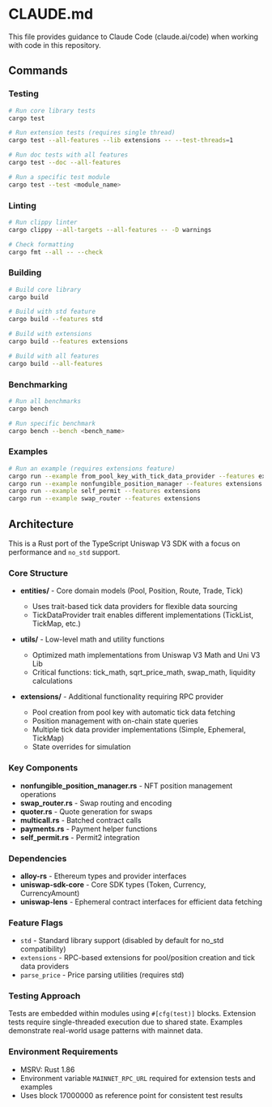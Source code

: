 # CLAUDE.md

This file provides guidance to Claude Code (claude.ai/code) when working with code in this repository.

## Commands

### Testing

```bash
# Run core library tests
cargo test

# Run extension tests (requires single thread)
cargo test --all-features --lib extensions -- --test-threads=1

# Run doc tests with all features
cargo test --doc --all-features

# Run a specific test module
cargo test --test <module_name>
```

### Linting

```bash
# Run clippy linter
cargo clippy --all-targets --all-features -- -D warnings

# Check formatting
cargo fmt --all -- --check
```

### Building

```bash
# Build core library
cargo build

# Build with std feature
cargo build --features std

# Build with extensions
cargo build --features extensions

# Build with all features
cargo build --all-features
```

### Benchmarking

```bash
# Run all benchmarks
cargo bench

# Run specific benchmark
cargo bench --bench <bench_name>
```

### Examples

```bash
# Run an example (requires extensions feature)
cargo run --example from_pool_key_with_tick_data_provider --features extensions
cargo run --example nonfungible_position_manager --features extensions
cargo run --example self_permit --features extensions
cargo run --example swap_router --features extensions
```

## Architecture

This is a Rust port of the TypeScript Uniswap V3 SDK with a focus on performance and `no_std` support.

### Core Structure

- **entities/** - Core domain models (Pool, Position, Route, Trade, Tick)
    - Uses trait-based tick data providers for flexible data sourcing
    - TickDataProvider trait enables different implementations (TickList, TickMap, etc.)

- **utils/** - Low-level math and utility functions
    - Optimized math implementations from Uniswap V3 Math and Uni V3 Lib
    - Critical functions: tick_math, sqrt_price_math, swap_math, liquidity calculations

- **extensions/** - Additional functionality requiring RPC provider
    - Pool creation from pool key with automatic tick data fetching
    - Position management with on-chain state queries
    - Multiple tick data provider implementations (Simple, Ephemeral, TickMap)
    - State overrides for simulation

### Key Components

- **nonfungible_position_manager.rs** - NFT position management operations
- **swap_router.rs** - Swap routing and encoding
- **quoter.rs** - Quote generation for swaps
- **multicall.rs** - Batched contract calls
- **payments.rs** - Payment helper functions
- **self_permit.rs** - Permit2 integration

### Dependencies

- **alloy-rs** - Ethereum types and provider interfaces
- **uniswap-sdk-core** - Core SDK types (Token, Currency, CurrencyAmount)
- **uniswap-lens** - Ephemeral contract interfaces for efficient data fetching

### Feature Flags

- `std` - Standard library support (disabled by default for no_std compatibility)
- `extensions` - RPC-based extensions for pool/position creation and tick data providers
- `parse_price` - Price parsing utilities (requires std)

### Testing Approach

Tests are embedded within modules using `#[cfg(test)]` blocks. Extension tests require single-threaded execution due to
shared state. Examples demonstrate real-world usage patterns with mainnet data.

### Environment Requirements

- MSRV: Rust 1.86
- Environment variable `MAINNET_RPC_URL` required for extension tests and examples
- Uses block 17000000 as reference point for consistent test results
